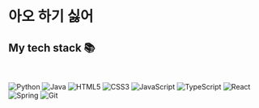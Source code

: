 
<h1> 아오 하기 싫어 </h1>
<h2> My tech stack 📚 </h2>
<br>

![Python](https://img.shields.io/badge/-python-222222?style=for-the-badge&logo=python)
![Java](https://img.shields.io/badge/-java-222222?style=for-the-badge&logo=java)
![HTML5](https://img.shields.io/badge/-HTML5-F05032?style=for-the-badge&logo=html5&logoColor=ffffff)
![CSS3](https://img.shields.io/badge/-CSS3-007ACC?style=for-the-badge&logo=css3)
![JavaScript](https://img.shields.io/badge/-JavaScript-%23F7DF1C?style=for-the-badge&logo=javascript&logoColor=000000&labelColor=%23F7DF1C&color=%23FFCE5A)
![TypeScript](https://img.shields.io/badge/-TypeScript-007ACC?style=for-the-badge&logo=typescript&logoColor=white)
![React](https://img.shields.io/badge/-React-222222?style=for-the-badge&logo=react)
![Spring](https://img.shields.io/badge/-spring-222222?style=for-the-badge&logo=spring)
![Git](https://img.shields.io/badge/-Git-F05032?style=for-the-badge&logo=git&logoColor=ffffff)


<br/>

